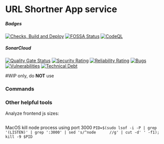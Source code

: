 # URL Shortner App service

##### Badges

[![Checks, Build and Deploy](https://github.com/Ryandev/urlshortner/actions/workflows/integration.yml/badge.svg)](https://github.com/Ryandev/urlshortner/actions/workflows/integration.yml) [![FOSSA Status](https://app.fossa.com/api/projects/git%2Bgithub.com%2FRyandev%2Furlshortner.svg?type=shield)](https://app.fossa.com/projects/git%2Bgithub.com%2FRyandev%2Furlshortner?ref=badge_shield) [![CodeQL](https://github.com/MichaelCurrin/badge-generator/workflows/CodeQL/badge.svg)](https://github.com/MichaelCurrin/badge-generator/actions?query=workflow%3ACodeQL 'Code quality workflow status')

##### SonarCloud

[![Quality Gate Status](https://sonarcloud.io/api/project_badges/measure?project=Ryandev_urlshortner&metric=alert_status)](https://sonarcloud.io/summary/new_code?id=Ryandev_urlshortner)
[![Security Rating](https://sonarcloud.io/api/project_badges/measure?project=Ryandev_urlshortner&metric=security_rating)](https://sonarcloud.io/summary/new_code?id=Ryandev_urlshortner) [![Reliability Rating](https://sonarcloud.io/api/project_badges/measure?project=Ryandev_urlshortner&metric=reliability_rating)](https://sonarcloud.io/summary/new_code?id=Ryandev_urlshortner)
[![Bugs](https://sonarcloud.io/api/project_badges/measure?project=Ryandev_urlshortner&metric=bugs)](https://sonarcloud.io/summary/new_code?id=Ryandev_urlshortner) [![Vulnerabilities](https://sonarcloud.io/api/project_badges/measure?project=Ryandev_urlshortner&metric=vulnerabilities)](https://sonarcloud.io/summary/new_code?id=Ryandev_urlshortner)
[![Technical Debt](https://sonarcloud.io/api/project_badges/measure?project=Ryandev_urlshortner&metric=sqale_index)](https://sonarcloud.io/summary/new_code?id=Ryandev_urlshortner)

#WIP only, do **NOT** use

### Commands

### Other helpful tools

Analyze frontend js sizes:

```yarn add -D 'source-map-explorer' && yarn package && yarn run source-map-explorer dist/packages/frontend/exported/_next/static/chunks/*

```

MacOS kill node process using port 3000
`PID=$(sudo lsof -i -P | grep '(LISTEN)' | grep ':3000' | sed 's/^node      //g' | cut -d' ' -f1); kill -9 $PID`
